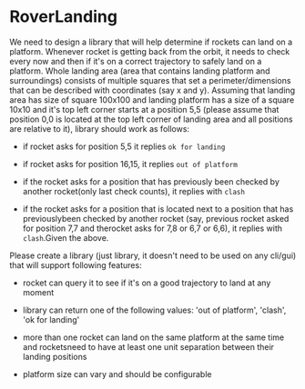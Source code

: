 # RoverLanding
We need to design a library that will help determine if rockets can land on a platform. Whenever rocket is getting back from the orbit, it needs to check every now and then if it's on a correct trajectory to safely land on a platform. Whole landing area (area that contains landing platform and surroundings) consists of multiple squares that set a perimeter/dimensions that can be described with coordinates (say x and y). Assuming that landing area has size of square 100x100 and landing platform has a size of a square 10x10 and it's top left corner starts at a position 5,5 (please assume that position 0,0 is located at the top left corner of landing area and all positions are relative to it), library should work as follows:

- if rocket asks for position 5,5 it replies `ok for landing`

- if rocket asks for position 16,15, it replies `out of platform`

- if the rocket asks for a position that has previously been checked by another rocket(only last check counts), it replies with `clash`

- if the rocket asks for a position that is located next to a position that has previouslybeen checked by another rocket (say, previous rocket asked for position 7,7 and therocket asks for 7,8 or 6,7 or 6,6), it replies with `clash`.Given the above.

Please create a library (just library, it doesn't need to be used on any cli/gui) that will support following features:

- rocket can query it to see if it's on a good trajectory to land at any moment

- library can return one of the following values: 'out of platform', 'clash', 'ok for landing'

- more than one rocket can land on the same platform at the same time and rocketsneed to have at least one unit separation between their landing positions

- platform size can vary and should be configurable
